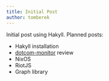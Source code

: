 ```yaml
---
title: Initial Post
author: tomberek
---
```


Initial post using Hakyll. Planned posts:

* Hakyll installation
* [dotcom-monitor](https://www.dotcom-monitor.com) review
* NixOS
* RiotJS
* Graph library
